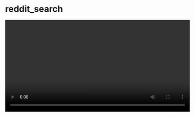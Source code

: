 # reddit_search
<video width="600" controls>
  <source src="assets/demo.mp4" type="video/mp4">
  Your browser does not support the video tag.
</video>
